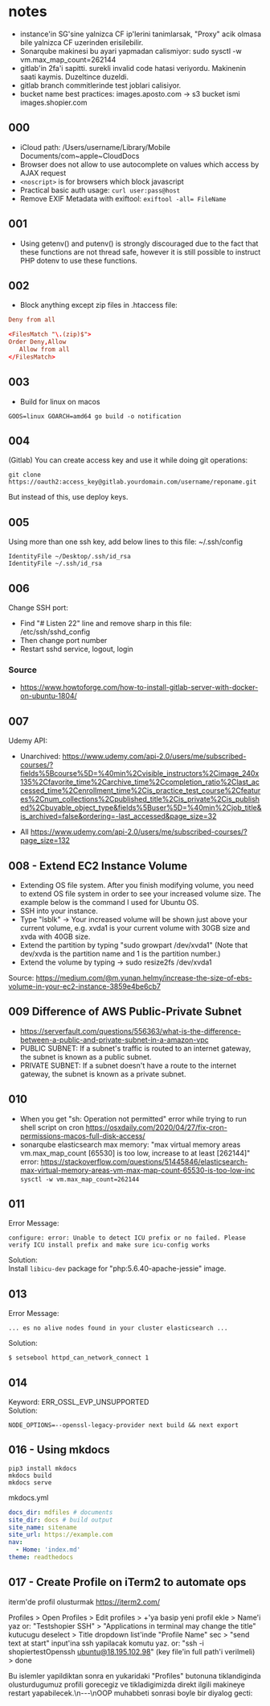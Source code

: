 # notes

- instance'in SG'sine yalnizca CF ip'lerini tanimlarsak, "Proxy" acik olmasa bile yalnizca CF uzerinden erisilebilir.
- Sonarqube makinesi bu ayari yapmadan calismiyor: sudo sysctl -w vm.max_map_count=262144
- gitlab'in 2fa'i sapitti. surekli invalid code hatasi veriyordu. Makinenin saati kaymis. Duzeltince duzeldi.
- gitlab branch commitlerinde test joblari calisiyor.
- bucket name best practices: images.aposto.com -> s3 bucket ismi images.shopier.com

## 000

- iCloud path: /Users/username/Library/Mobile Documents/com~apple~CloudDocs
- Browser does not allow to use autocomplete on values which access by AJAX request
- ```<noscript>``` is for browsers which block javascript
- Practical basic auth usage: ```curl user:pass@host```
- Remove EXIF Metadata with exiftool: ```exiftool -all= FileName```

## 001

- Using getenv() and putenv() is strongly discouraged due to the fact that these functions are not thread safe, however
  it is still possible to instruct PHP dotenv to use these functions.

## 002

- Block anything except zip files in .htaccess file:

```conf
Deny from all

<FilesMatch "\.(zip)$">
Order Deny,Allow
   Allow from all
</FilesMatch>
```

## 003

- Build for linux on macos

```
GOOS=linux GOARCH=amd64 go build -o notification
```

## 004

(Gitlab) You can create access key and use it while doing git operations:

```
git clone https://oauth2:access_key@gitlab.yourdomain.com/username/reponame.git
```

But instead of this, use deploy keys.

## 005

Using more than one ssh key, add below lines to this file: ~/.ssh/config

```
IdentityFile ~/Desktop/.ssh/id_rsa
IdentityFile ~/.ssh/id_rsa
```

## 006

Change SSH port:

- Find "# Listen 22" line and remove sharp in this file: /etc/ssh/sshd_config
- Then change port number
- Restart sshd service, logout, login

### Source

- https://www.howtoforge.com/how-to-install-gitlab-server-with-docker-on-ubuntu-1804/

## 007

Udemy API:

- Unarchived:
  https://www.udemy.com/api-2.0/users/me/subscribed-courses/?fields%5Bcourse%5D=%40min%2Cvisible_instructors%2Cimage_240x135%2Cfavorite_time%2Carchive_time%2Ccompletion_ratio%2Clast_accessed_time%2Cenrollment_time%2Cis_practice_test_course%2Cfeatures%2Cnum_collections%2Cpublished_title%2Cis_private%2Cis_published%2Cbuyable_object_type&fields%5Buser%5D=%40min%2Cjob_title&is_archived=false&ordering=-last_accessed&page_size=32

- All
  https://www.udemy.com/api-2.0/users/me/subscribed-courses/?page_size=132

## 008 - Extend EC2 Instance Volume

- Extending OS file system. After you finish modifying volume, you need to extend OS file system in order to see your
  increased volume size. The example below is the command I used for Ubuntu OS.
- SSH into your instance.
- Type "lsblk" -> Your increased volume will be shown just above your current volume, e.g. xvda1 is your current volume
  with 30GB size and xvda with 40GB size.
- Extend the partition by typing "sudo growpart /dev/xvda1" (Note that dev/xvda is the partition name and 1 is the
  partition number.)
- Extend the volume by typing -> sudo resize2fs /dev/xvda1

Source: https://medium.com/@m.yunan.helmy/increase-the-size-of-ebs-volume-in-your-ec2-instance-3859e4be6cb7

## 009 Difference of AWS Public-Private Subnet

- https://serverfault.com/questions/556363/what-is-the-difference-between-a-public-and-private-subnet-in-a-amazon-vpc
- PUBLIC SUBNET: If a subnet's traffic is routed to an internet gateway, the subnet is known as a public subnet.
- PRIVATE SUBNET: If a subnet doesn't have a route to the internet gateway, the subnet is known as a private subnet.

## 010

- When you get "sh: Operation not permitted" error while trying to run shell script on
  cron https://osxdaily.com/2020/04/27/fix-cron-permissions-macos-full-disk-access/
- sonarqube elasticsearch max memory: "max virtual memory areas vm.max_map_count [65530] is too low, increase to at
  least [262144]"
  error: https://stackoverflow.com/questions/51445846/elasticsearch-max-virtual-memory-areas-vm-max-map-count-65530-is-too-low-inc
  ```sysctl -w vm.max_map_count=262144```

## 011

Error Message:

```
configure: error: Unable to detect ICU prefix or no failed. Please verify ICU install prefix and make sure icu-config works
```

Solution:  
Install ```libicu-dev``` package for "php:5.6.40-apache-jessie" image.

## 013

Error Message:

```
... es no alive nodes found in your cluster elasticsearch ...
```

Solution:

```
$ setsebool httpd_can_network_connect 1
```

## 014

Keyword: ERR_OSSL_EVP_UNSUPPORTED  
Solution:

```shell
NODE_OPTIONS=--openssl-legacy-provider next build && next export
```

## 016 - Using mkdocs

```shell
pip3 install mkdocs
mkdocs build
mkdocs serve
```

mkdocs.yml

```yaml
docs_dir: mdfiles # documents
site_dir: docs # build output
site_name: sitename
site_url: https://example.com
nav:
  - Home: 'index.md'
theme: readthedocs
```

## 017 - Create Profile on iTerm2 to automate ops
iterm'de profil olusturmak
https://iterm2.com/

Profiles > Open Profiles > Edit profiles > +'ya basip yeni profil ekle > Name'i yaz or: "Testshopier SSH" > "Applications in terminal may change the title" kutucugu deselect > Title dropdown list'inde "Profile Name" sec > "send text at start" input'ina ssh yapilacak komutu yaz. or: "ssh -i shopiertestOpenssh ubuntu@18.195.102.98" (key file'in full path'i verilmeli) > done

Bu islemler yapildiktan sonra en yukaridaki "Profiles" butonuna tiklandiginda olusturdugumuz profili gorecegiz ve tikladigimizda direkt ilgili makineye restart yapabilecek.\n---\nOOP muhabbeti sonrasi boyle bir diyalog gecti: